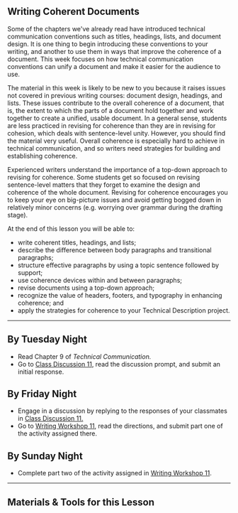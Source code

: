 ## Writing Coherent Documents

Some of the chapters we've already read have introduced technical communication conventions such as titles, headings, lists, and document design. It is one thing to begin introducing these conventions to your writing, and another to use them in ways that improve the coherence of a document. This week focuses on how technical communication conventions can unify a document and make it easier for the audience to use.

The material in this week is likely to be new to you because it raises issues not covered in previous writing courses: document design, headings, and lists. These issues contribute to the overall coherence of a document, that is, the extent to which the parts of a document hold together and work together to create a unified, usable document. In a general sense, students are less practiced in revising for coherence than they are in revising for cohesion, which deals with sentence-level unity. However, you should find the material very useful. Overall coherence is especially hard to achieve in technical communication, and so writers need strategies for building and establishing coherence.

Experienced writers understand the importance of a top-down approach to revising for coherence. Some students get so focused on revising sentence-level matters that they forget to examine the design and coherence of the whole document. Revising for coherence encourages you to keep your eye on big-picture issues and avoid getting bogged down in relatively minor concerns (e.g. worrying over grammar during the drafting stage).

At the end of this lesson you will be able to:

* write coherent titles, headings, and lists;
* describe the difference between body paragraphs and transitional paragraphs;
* structure effective paragraphs by using a topic sentence followed by support;
* use coherence devices within and between paragraphs;
* revise documents using a top-down approach;
* recognize the value of headers, footers, and typography in enhancing coherence; and
* apply the strategies for coherence to your Technical Description project.

---

## By Tuesday Night

* Read Chapter 9 of _Technical Communication._
* Go to [Class Discussion 11][1], read the discussion prompt, and submit an initial response.

## By Friday Night

* Engage in a discussion by replying to the responses of your classmates in [Class Discussion 11.][1]
* Go to [Writing Workshop 11][2], read the directions, and submit part one of the activity assigned there.

## By Sunday Night

* Complete part two of the activity assigned in [Writing Workshop 11][2].

---

## Materials & Tools for this Lesson

[1]: /section/content/default.asp?WCI=Goto&WCU=CRSCNT&MATCH=Class+Discussion+11
[2]: /section/content/default.asp?WCI=Goto&WCU=CRSCNT&MATCH=Writing+Workshop+11
